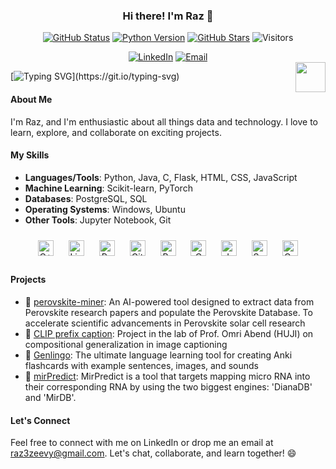 ### <div align="center">Hi there! I'm Raz 🚀</div>

<p align="center">
  <a href="https://github.com/raz-zeevy"><img src="https://img.shields.io/badge/status-updating-brightgreen.svg" alt="GitHub Status" /></a>
  <a href="https://github.com/python/cpython"><img src="https://img.shields.io/badge/Python-3.10-FF1493.svg" alt="Python Version" /></a>
  <a href="https://github.com/raz-zeevy/stargazers"><img src="https://img.shields.io/github/stars/raz-zeevy.svg?logo=github" alt="GitHub Stars" /></a>
  <img src="https://visitor-badge.laobi.icu/badge?page_id=raz-zeevy" alt="Visitors" />
</p>

<div align="center">
  <a href="https://www.linkedin.com/in/raz-zeevy/"><img src="https://img.shields.io/badge/linkedin-%231E77B5.svg?&style=for-the-badge&logo=linkedin&logoColor=white" alt="LinkedIn" /></a>
  <a href="mailto:raz3zeevy@gmail.com"><img src="https://img.shields.io/badge/email-%23C14438.svg?&style=for-the-badge&logo=gmail&logoColor=white" alt="Email" /></a>
</div>

<div align="center">
  <a href="https://www.python.org/"><img src="https://upload.wikimedia.org/wikipedia/commons/c/c3/Python-logo-notext.svg" align="right" height="48" width="48"></a>
</div>

[![Typing SVG](https://readme-typing-svg.herokuapp.com?color=%2336BCF7&center=true&vCenter=true&width=600&lines=Hi+there+👋,+I'm+Raz;+Welcome+to+My+GitHub+Profile!;Data+Enthusiast+and+Tech+Explorer;Passionate+about+learning+new+things;Let's+connect+and+collaborate!)](https://git.io/typing-svg)

#### About Me

I'm Raz, and I'm enthusiastic about all things data and technology. I love to learn, explore, and collaborate on exciting projects. 

#### My Skills

- **Languages/Tools**: Python, Java, C, Flask, HTML, CSS, JavaScript
- **Machine Learning**: Scikit-learn, PyTorch
- **Databases**: PostgreSQL, SQL
- **Operating Systems**: Windows, Ubuntu
- **Other Tools**: Jupyter Notebook, Git

<div align="center">  
<img style="margin: 10px" src="https://profilinator.rishav.dev/skills-assets/cplusplus-original.svg" alt="C++" height="25" />  
<img style="margin: 10px" src="https://profilinator.rishav.dev/skills-assets/linux-original.svg" alt="Linux" height="25" />  
<img style="margin: 10px" src="https://profilinator.rishav.dev/skills-assets/python-original.svg" alt="Python" height="25" />  
<img style="margin: 10px" src="https://profilinator.rishav.dev/skills-assets/git-scm-icon.svg" alt="Git" height="25" />  
<img style="margin: 10px" src="https://profilinator.rishav.dev/skills-assets/gnu_bash-icon.svg" alt="Bash" height="25" />  
<img style="margin: 10px" src="https://profilinator.rishav.dev/skills-assets/c-original.svg" alt="C" height="25" />  
<img style="margin: 10px" src="https://profilinator.rishav.dev/skills-assets/java-original-wordmark.svg" alt="Java" height="25" />  
<img style="margin: 10px" src="https://profilinator.rishav.dev/skills-assets/swift-original-wordmark.svg" alt="Swift" height="25" />  
<img style="margin: 10px" src="https://profilinator.rishav.dev/skills-assets/opencv-icon.svg" alt="OpenCV" height="25" />  
</div>


#### Projects
- 📡 [perovskite-miner](https://github.com/raz-zeevy/perovskite-miner):  An AI-powered tool designed to extract data from Perovskite research papers and populate the Perovskite Database. To accelerate scientific advancements in Perovskite solar cell research
- 🚀 [CLIP prefix caption](https://github.com/raz-zeevy/CLIP_prefix_caption): Project in the lab of Prof. Omri Abend (HUJI) on compositional generalization in image captioning
- 🌟 [Genlingo](https://github.com/raz-zeevy/Genlingo): The ultimate language learning tool for creating Anki flashcards with example sentences, images, and sounds
- 🎉 [mirPredict](https://github.com/raz-zeevy/mirPredict): MirPredict is a tool that targets mapping micro RNA into their corresponding RNA by using the two biggest engines: 'DianaDB' and 'MirDB'.

#### Let's Connect

Feel free to connect with me on LinkedIn or drop me an email at raz3zeevy@gmail.com. Let's chat, collaborate, and learn together! 😄
